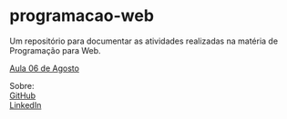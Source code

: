 # programacao-web
Um repositório para documentar as atividades realizadas na matéria de Programação para Web.

[Aula 06 de Agosto](Aula_06_08/index.html)

Sobre:<br>
[GitHub](https://github.com/RafaelBassoDev/programacao-web)<br>
[LinkedIn](https://www.linkedin.com/in/rafael-basso-889779173/)
